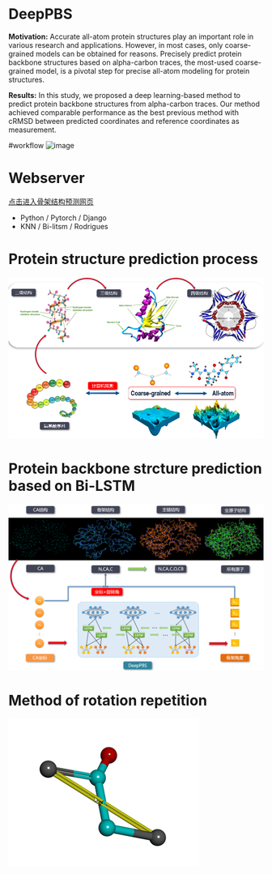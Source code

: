 # DeepPBS
**Motivation:** Accurate all-atom protein structures play an important role in various research and applications. However, in most cases, only coarse-grained models can be obtained for reasons. Precisely predict protein backbone structures based on alpha-carbon traces, the most-used coarse-grained model, is a pivotal step for precise all-atom modeling for protein structures. 

**Results:** In this study, we proposed a deep learning-based method to predict protein backbone structures from alpha-carbon traces. Our method achieved comparable performance as the best previous method with cRMSD between predicted coordinates and reference coordinates as measurement.

#workflow
![image](https://user-images.githubusercontent.com/46809259/115357912-b3290e00-a1ef-11eb-8b82-0b58706c48a9.png)

# Webserver
[点击进入骨架结构预测网页](http://deeppbs.com/)
* Python / Pytorch / Django
* KNN / Bi-litsm / Rodrigues


# Protein structure prediction process
![](https://github.com/ElvinJun/DeepPBS/blob/master/process.jpg?raw=true)


# Protein backbone strcture prediction based on Bi-LSTM
![deeppbs](https://github.com/ElvinJun/DeepPBS/blob/master/our_process%20.jpg?raw=true)


# Method of rotation repetition
![rotation](https://github.com/ElvinJun/DeepPBS/blob/master/rotation.jpg?raw=true)

